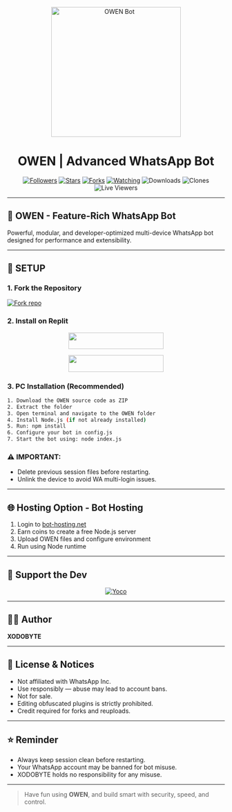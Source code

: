 <p align="center">
  <img alt="OWEN Bot" height="300" src="https://raw.githubusercontent.com/XODOBYTE/BOT-ASSETS/main/OWEN/pic/owen_banner.jpg">
  <h1 align="center">OWEN | Advanced WhatsApp Bot</h1>
</p>

<p align="center">
<a href="https://github.com/xodobyte?tab=followers"><img title="Followers" src="https://img.shields.io/github/followers/xodobyte?label=Followers&style=social"></a>
<a href="https://github.com/xodobyte/OWEN/stargazers/"><img title="Stars" src="https://img.shields.io/github/stars/xodobyte/OWEN?&style=social"></a>
<a href="https://github.com/xodobyte/OWEN/network/members"><img title="Forks" src="https://img.shields.io/github/forks/xodobyte/OWEN?style=social"></a>
<a href="https://github.com/xodobyte/OWEN/watchers"><img title="Watching" src="https://img.shields.io/github/watchers/xodobyte/OWEN?label=Watching&style=social"></a>
<img title="Downloads" src="https://img.shields.io/github/downloads/XODOBYTE/owen/total?label=Total%20Downloads">
<img title="Clones" src="https://img.shields.io/badge/Clones-Live-informational">
<img title="Live Viewers" src="https://img.shields.io/badge/Live%20Sessions-Active-brightgreen">
</p>

---

## 🤖 OWEN - Feature-Rich WhatsApp Bot

Powerful, modular, and developer-optimized multi-device WhatsApp bot designed for performance and extensibility.

---

## 🚀 SETUP

### 1. Fork the Repository

<a href='https://github.com/xodobyte/OWEN/fork' target="_blank">
  <img alt='Fork repo' src='https://img.shields.io/badge/Fork%20Repo-100000?style=for-the-badge&logo=scan&logoColor=white&labelColor=black&color=black'/>
</a>

### 2. Install on Replit

<p align="center">
  <a href="https://replit.com/signup">
    <img src="https://img.shields.io/badge/Replit%20Signup-blue?style=for-the-badge&logo=replit" width="220" height="38.45"/>
  </a>
</p>
<p align="center">
  <a href="https://repl.it/github/xodobyte/OWEN">
    <img src="https://img.shields.io/badge/Deploy%20on%20Replit-blue?style=for-the-badge&logo=replit" width="220" height="38.45"/>
  </a>
</p>

### 3. PC Installation (Recommended)

```sh
1. Download the OWEN source code as ZIP
2. Extract the folder
3. Open terminal and navigate to the OWEN folder
4. Install Node.js (if not already installed)
5. Run: npm install
6. Configure your bot in config.js
7. Start the bot using: node index.js
```

### ⚠️ IMPORTANT:
- Delete previous session files before restarting.
- Unlink the device to avoid WA multi-login issues.

---

## 🌐 Hosting Option - Bot Hosting

1. Login to [bot-hosting.net](https://bot-hosting.net)  
2. Earn coins to create a free Node.js server  
3. Upload OWEN files and configure environment  
4. Run using Node runtime  

---

## 🙌 Support the Dev

<p align="center">
<a href="https://paypal.me/realxryan">
  <img alt="Yoco" src="https://a.storyblok.com/f/111633/600x120/efd2e37265/payment-strip.svg"/>
</a>
</p>

---

## 👨‍💻 Author

**XODOBYTE**  

---

## 📜 License & Notices

- Not affiliated with WhatsApp Inc.  
- Use responsibly — abuse may lead to account bans.  
- Not for sale.  
- Editing obfuscated plugins is strictly prohibited.  
- Credit required for forks and reuploads.  

---

## ⭐ Reminder

- Always keep session clean before restarting.  
- Your WhatsApp account may be banned for bot misuse.  
- XODOBYTE holds no responsibility for any misuse.  

---

> Have fun using **OWEN**, and build smart with security, speed, and control.

